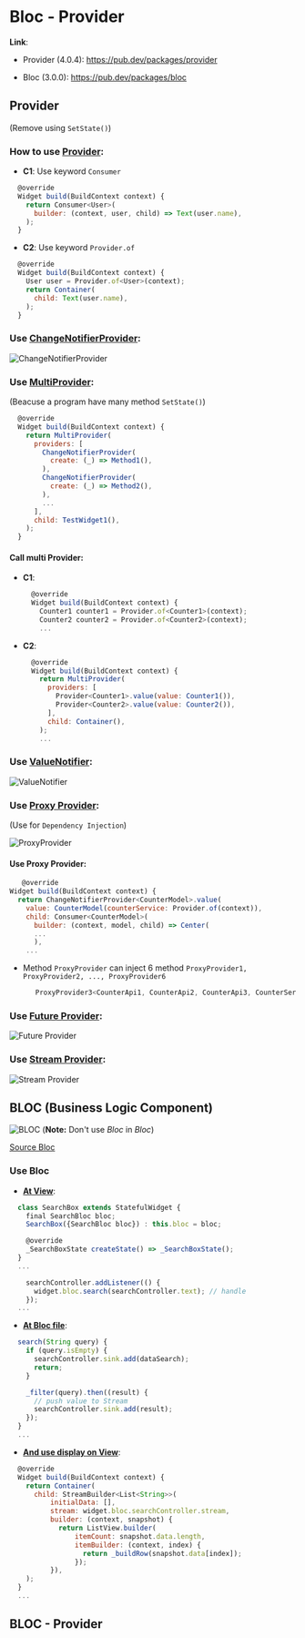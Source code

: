 # Bloc - Provider
**Link**: 
* Provider (4.0.4): https://pub.dev/packages/provider

* Bloc (3.0.0): https://pub.dev/packages/bloc

## Provider
(Remove using `SetState()`)

### How to use [Provider](https://github.com/huubao2309/demo_bloc_provider/blob/master/demo_bloc_provider/lib/provider/basic.dart):
* **C1**: Use keyword `Consumer`
```javascript
  @override
  Widget build(BuildContext context) {
    return Consumer<User>(
      builder: (context, user, child) => Text(user.name),
    );
  }
```
* **C2**: Use keyword `Provider.of`
```javascript
  @override
  Widget build(BuildContext context) {
    User user = Provider.of<User>(context);
    return Container(
      child: Text(user.name),
    );
  }
```
### Use [ChangeNotifierProvider](https://github.com/huubao2309/demo_bloc_provider/blob/master/demo_bloc_provider/lib/provider/demo_change_notifier.dart):
![ChangeNotifierProvider](/images/ChangeNotifierProvider.png)

### Use [MultiProvider](https://github.com/huubao2309/demo_bloc_provider/blob/master/demo_bloc_provider/lib/provider/demo_multiple_provider.dart):
(Beacuse a program have many method `SetState()`)
```javascript
  @override
  Widget build(BuildContext context) {
    return MultiProvider(
      providers: [
        ChangeNotifierProvider(
          create: (_) => Method1(),
        ),
        ChangeNotifierProvider(
          create: (_) => Method2(),
        ),
        ...
      ],
      child: TestWidget1(),
    );
  }
```
#### Call multi Provider:
* **C1**: 
  ```javascript
    @override
    Widget build(BuildContext context) {
      Counter1 counter1 = Provider.of<Counter1>(context);
      Counter2 counter2 = Provider.of<Counter2>(context);
      ...
  ```
* **C2**: 
  ```javascript
    @override
    Widget build(BuildContext context) {
      return MultiProvider(
        providers: [
          Provider<Counter1>.value(value: Counter1()),
          Provider<Counter2>.value(value: Counter2()),
        ],
        child: Container(),
      );
      ...
  ```
### Use [ValueNotifier](https://github.com/huubao2309/demo_bloc_provider/blob/master/demo_bloc_provider/lib/provider/demo_value_listenable_provider.dart):
![ValueNotifier](/images/ValueNotifier.png)

### Use [Proxy Provider](https://github.com/huubao2309/demo_bloc_provider/blob/master/demo_bloc_provider/lib/provider/demo_proxy_provider.dart):

(Use for `Dependency Injection`)

![ProxyProvider](/images/ProxyProvider.png)

#### Use Proxy Provider:
  ```javascript
     @override
  Widget build(BuildContext context) {
    return ChangeNotifierProvider<CounterModel>.value(
      value: CounterModel(counterService: Provider.of(context)),
      child: Consumer<CounterModel>(
        builder: (context, model, child) => Center(
        ...
        ),
      ...
  ```
* Method `ProxyProvider` can inject 6 method `ProxyProvider1, ProxyProvider2, ..., ProxyProvider6`
  ```javascript
     ProxyProvider3<CounterApi1, CounterApi2, CounterApi3, CounterService>
  ```

### Use [Future Provider](https://github.com/huubao2309/demo_bloc_provider/blob/master/demo_bloc_provider/lib/provider/demo_future_provider.dart):
![Future Provider](/images/FutureProvider.png)

### Use [Stream Provider](https://github.com/huubao2309/demo_bloc_provider/blob/master/demo_bloc_provider/lib/provider/demo_stream_provider.dart):
![Stream Provider](/images/StreamProvider.png)

## BLOC (Business Logic Component)
![BLOC](/images/bloc_diagram.png)
(**Note:** Don't use *Bloc* in *Bloc*)

[Source Bloc](https://github.com/huubao2309/demo_bloc_provider/blob/master/demo_bloc_provider/lib/bloc)

### Use Bloc
* [**At View**](https://github.com/huubao2309/demo_bloc_provider/blob/master/demo_bloc_provider/lib/bloc/search_box.dart):

```javascript
  class SearchBox extends StatefulWidget {
    final SearchBloc bloc;
    SearchBox({SearchBloc bloc}) : this.bloc = bloc;

    @override
    _SearchBoxState createState() => _SearchBoxState();
  }
  ...
```

```javascript
    searchController.addListener(() {
      widget.bloc.search(searchController.text); // handle 
    });
  ...
```

* [**At Bloc file**](https://github.com/huubao2309/demo_bloc_provider/blob/master/demo_bloc_provider/lib/bloc/search_bloc.dart):

```javascript
  search(String query) {
    if (query.isEmpty) {
      searchController.sink.add(dataSearch);
      return;
    }

    _filter(query).then((result) {
      // push value to Stream
      searchController.sink.add(result);
    });
  }
  ...
```
* [**And use display on View**](https://github.com/huubao2309/demo_bloc_provider/blob/master/demo_bloc_provider/lib/bloc/search_box.dart):

```javascript
  @override
  Widget build(BuildContext context) {
    return Container(
      child: StreamBuilder<List<String>>(
          initialData: [],
          stream: widget.bloc.searchController.stream,
          builder: (context, snapshot) {
            return ListView.builder(
                itemCount: snapshot.data.length,
                itemBuilder: (context, index) {
                  return _buildRow(snapshot.data[index]);
                });
          }),
    );
  }
  ...
```

## BLOC - Provider
